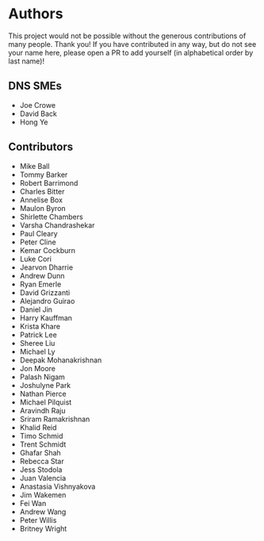 # Authors

This project would not be possible without the generous contributions of many people. Thank you! If you have contributed
in any way, but do not see your name here, please open a PR to add yourself (in alphabetical order by last name)!

## DNS SMEs

- Joe Crowe
- David Back
- Hong Ye

## Contributors

- Mike Ball
- Tommy Barker
- Robert Barrimond
- Charles Bitter
- Annelise Box
- Maulon Byron
- Shirlette Chambers
- Varsha Chandrashekar
- Paul Cleary
- Peter Cline
- Kemar Cockburn
- Luke Cori
- Jearvon Dharrie
- Andrew Dunn
- Ryan Emerle
- David Grizzanti
- Alejandro Guirao
- Daniel Jin
- Harry Kauffman
- Krista Khare
- Patrick Lee
- Sheree Liu
- Michael Ly
- Deepak Mohanakrishnan
- Jon Moore
- Palash Nigam
- Joshulyne Park
- Nathan Pierce
- Michael Pilquist
- Aravindh Raju
- Sriram Ramakrishnan
- Khalid Reid
- Timo Schmid
- Trent Schmidt
- Ghafar Shah
- Rebecca Star
- Jess Stodola
- Juan Valencia
- Anastasia Vishnyakova
- Jim Wakemen
- Fei Wan
- Andrew Wang
- Peter Willis
- Britney Wright
